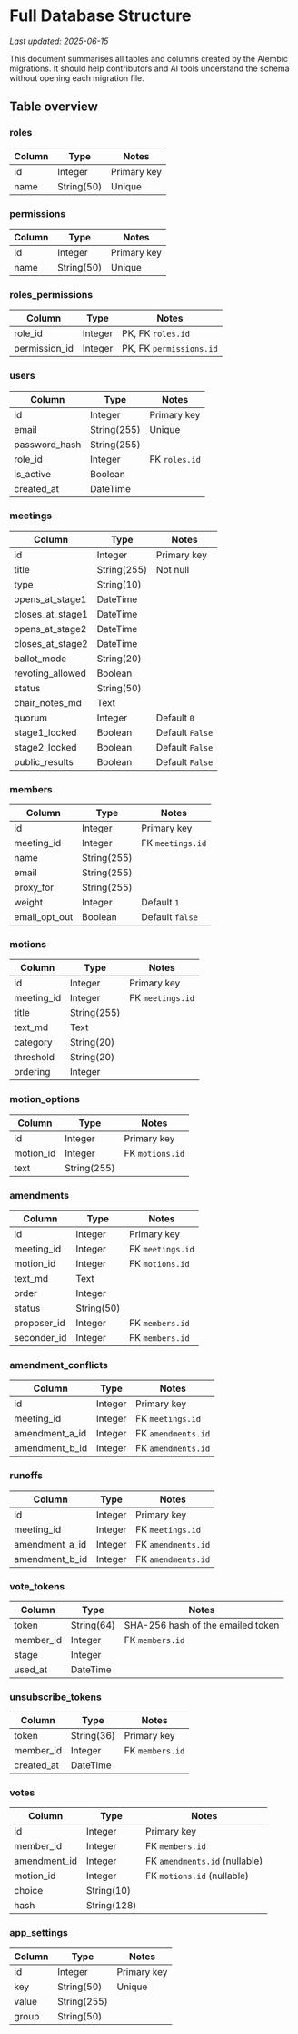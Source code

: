 # Full Database Structure

_Last updated: 2025-06-15_

This document summarises all tables and columns created by the Alembic migrations. It should help contributors and AI tools understand the schema without opening each migration file.

## Table overview

### roles
| Column | Type | Notes |
|-------|------|-------|
| id | Integer | Primary key |
| name | String(50) | Unique |

### permissions
| Column | Type | Notes |
|-------|------|-------|
| id | Integer | Primary key |
| name | String(50) | Unique |

### roles_permissions
| Column | Type | Notes |
|-------|------|-------|
| role_id | Integer | PK, FK `roles.id` |
| permission_id | Integer | PK, FK `permissions.id` |

### users
| Column | Type | Notes |
|-------|------|-------|
| id | Integer | Primary key |
| email | String(255) | Unique |
| password_hash | String(255) | |
| role_id | Integer | FK `roles.id` |
| is_active | Boolean | |
| created_at | DateTime | |

### meetings
| Column | Type | Notes |
|-------|------|-------|
| id | Integer | Primary key |
| title | String(255) | Not null |
| type | String(10) | |
| opens_at_stage1 | DateTime | |
| closes_at_stage1 | DateTime | |
| opens_at_stage2 | DateTime | |
| closes_at_stage2 | DateTime | |
| ballot_mode | String(20) | |
| revoting_allowed | Boolean | |
| status | String(50) | |
| chair_notes_md | Text | |
| quorum | Integer | Default `0` |
| stage1_locked | Boolean | Default `False` |
| stage2_locked | Boolean | Default `False` |
| public_results | Boolean | Default `False` |

### members
| Column | Type | Notes |
|-------|------|-------|
| id | Integer | Primary key |
| meeting_id | Integer | FK `meetings.id` |
| name | String(255) | |
| email | String(255) | |
| proxy_for | String(255) | |
| weight | Integer | Default `1` |
| email_opt_out | Boolean | Default `false` |

### motions
| Column | Type | Notes |
|-------|------|-------|
| id | Integer | Primary key |
| meeting_id | Integer | FK `meetings.id` |
| title | String(255) | |
| text_md | Text | |
| category | String(20) | |
| threshold | String(20) | |
| ordering | Integer | |

### motion_options
| Column | Type | Notes |
|-------|------|-------|
| id | Integer | Primary key |
| motion_id | Integer | FK `motions.id` |
| text | String(255) | |

### amendments
| Column | Type | Notes |
|-------|------|-------|
| id | Integer | Primary key |
| meeting_id | Integer | FK `meetings.id` |
| motion_id | Integer | FK `motions.id` |
| text_md | Text | |
| order | Integer | |
| status | String(50) | |
| proposer_id | Integer | FK `members.id` |
| seconder_id | Integer | FK `members.id` |

### amendment_conflicts
| Column | Type | Notes |
|-------|------|-------|
| id | Integer | Primary key |
| meeting_id | Integer | FK `meetings.id` |
| amendment_a_id | Integer | FK `amendments.id` |
| amendment_b_id | Integer | FK `amendments.id` |

### runoffs
| Column | Type | Notes |
|-------|------|-------|
| id | Integer | Primary key |
| meeting_id | Integer | FK `meetings.id` |
| amendment_a_id | Integer | FK `amendments.id` |
| amendment_b_id | Integer | FK `amendments.id` |

### vote_tokens
| Column | Type | Notes |
|-------|------|-------|
| token | String(64) | SHA-256 hash of the emailed token |
| member_id | Integer | FK `members.id` |
| stage | Integer | |
| used_at | DateTime | |

### unsubscribe_tokens
| Column | Type | Notes |
|-------|------|-------|
| token | String(36) | Primary key |
| member_id | Integer | FK `members.id` |
| created_at | DateTime | |

### votes
| Column | Type | Notes |
|-------|------|-------|
| id | Integer | Primary key |
| member_id | Integer | FK `members.id` |
| amendment_id | Integer | FK `amendments.id` (nullable) |
| motion_id | Integer | FK `motions.id` (nullable) |
| choice | String(10) | |
| hash | String(128) | |

### app_settings
| Column | Type | Notes |
|-------|------|-------|
| id | Integer | Primary key |
| key | String(50) | Unique |
| value | String(255) | |
| group | String(50) | |

